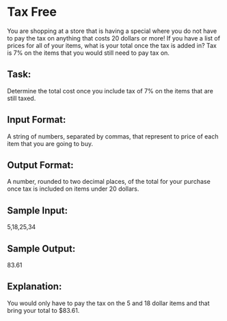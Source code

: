 # Tax Free  

You are shopping at a store that is having a special where you do not have to pay the tax on anything that costs 20 dollars or more! 
If you have a list of prices for all of your items, what is your total once the tax is added in? Tax is 7% on the items that you would still need to pay tax on.

## Task: 
Determine the total cost once you include tax of 7% on the items that are still taxed.

## Input Format: 
A string of numbers, separated by commas, that represent to price of each item that you are going to buy.

## Output Format: 
A number, rounded to two decimal places, of the total for your purchase once tax is included on items under 20 dollars.

## Sample Input: 
5,18,25,34

## Sample Output: 
83.61

## Explanation: 
You would only have to pay the tax on the 5 and 18 dollar items and that bring your total to $83.61.
